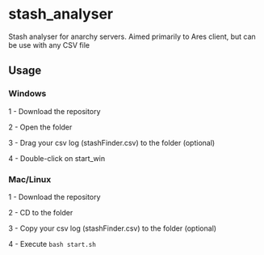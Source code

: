 # stash_analyser
Stash analyser for anarchy servers. Aimed primarily to Ares client, but can be use with any CSV file

## Usage
### Windows
1 - Download the repository

2 - Open the folder

3 - Drag your csv log (stashFinder.csv) to the folder (optional)

4 - Double-click on start_win

### Mac/Linux
1 - Download the repository

2 - CD to the folder

3 - Copy your csv log (stashFinder.csv) to the folder (optional)

4 - Execute `bash start.sh`


